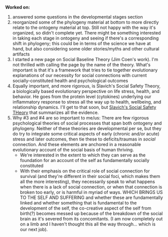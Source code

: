 **Worked on:**
1. answered some questions in the developmental stages section
2. reorganized some of the phylogeny material at bottom to more directly relate to the ontogeny material at top. Still not happy with the way it's organized, so didn't complete yet. There might be something interested in taking each stage in ontogeny and seeing if there's a corresponding shift in phylogeny; this could be in terms of the science we have at hand, but also considering some older stories/myths and other cultural artifacts
3. I started a new page on Social Baseline Theory (Jim Coen's work). I'm not thrilled with calling the page by the name of the theory. What's important is that it's a framework that tries to tie together evolutionary explanations of our necessity for social connections with current socially-constituted health and psychological outcomes
4. Equally important, and more rigorous, is Slavich's Social Safety Theory, a biologically based evolutionary perspective on life stress, health, and behavior. He goes from the protein level (cytokines) underlying our inflammatory response to stress all the way up to health, wellbeing, and relationship dynamics. I'll get to that soon, but [Slavich's Social Safety THeory](https://www.annualreviews.org/doi/pdf/10.1146/annurev-clinpsy-032816-045159) that summarizes all the evidence. 
5. Why #3 and #4 are so important to me/us: There are few rigorous psychological theories of social processes that span both ontogeny and phylogeny. Neither of these theories are developmental per se, but they do try to integrate some critical aspects of early (chronic and/or acute) stress and later outcomes, then tie these to deficits/traumas in _social_ connection. And these elements are anchored in a reasonable evolutionary account of the social basis of human thriving. 
   - We're interested in the extent to which they can serve as the foundation for an account of the self as fundamentally socially constituted
   - With their emphasis on the critical role of social connection for survival (and they're different in their social foci, which makes them all the more interesting), they necessarily speak to what happens when there is a lack of social connection, or when that connection is broken too early, or is harmful in myriad of ways. WHICH BRINGS US TO THE SELF AND SUFFERING and whether these are fundamentally linked and whether something that is fundamental to the development of the self, the co-creative aspect of the self from birth(?) becomes messed up because of the breakdown of the social brain as it's severed from its concomitants. (I am now completely out on a limb and I haven't thought this all the way through... which is our next job).   

